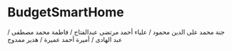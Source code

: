 # BudgetSmartHome
 / جنة محمد على الدين محمود
/ علياء أحمد مرتضى عبدالفتاح
/ فاطمة محمد مصطفى عبد الهادى
/ أميرة أحمد عميرة
/ هدير ممدوح 
